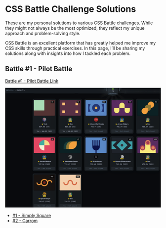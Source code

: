 # CSS Battle Challenge Solutions

These are my personal solutions to various CSS Battle challenges. While they might not always be the most optimized, they reflect my unique approach and problem-solving style.

CSS Battle is an excellent platform that has greatly helped me improve my CSS skills through practical exercises. In this page, I’ll be sharing my solutions along with insights into how I tackled each problem.

## Battle #1 - Pilot Battle

[Battle #1 - Pilot Battle Link](https://cssbattle.dev/battle/1)

![preview](./solutions/images/1-pilot-battle.png)

- [#1 - Simply Square](./solutions/1-pilot-battle/1-simply-square.md)
- [#2 - Carrom](./solutions/1-pilot-battle/2-carrom.md)
